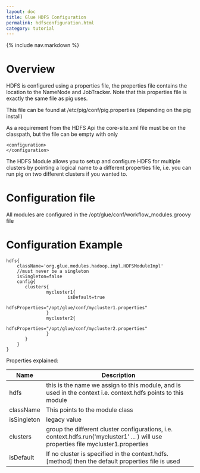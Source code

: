 ```yaml
---
layout: doc
title: Glue HDFS Configuration
permalink: hdfsconfiguration.html
category: tutorial
---
```



{% include nav.markdown %}


# Overview

HDFS is configured using a properties file, the properties file contains the location to the NameNode and JobTracker.
Note that this properties file is exactly the same file as pig uses.

This file can be found at /etc/pig/conf/pig.properties (depending on the pig install)

As a requirement from the HDFS Api the core-site.xml file must be on the classpath, but the file can be empty with only
    <?xml version="1.0"?>
	<?xml-stylesheet type="text/xsl" href="configuration.xsl"?>

	<configuration>
	</configuration>
	
	
The HDFS Module allows you to setup and configure HDFS for multiple clusters by pointing a logical name to a different 
properties file, i.e. you can run pig on two different clusters if you wanted to.

# Configuration file

All modules are configured in the /opt/glue/conf/workflow_modules.groovy file

# Configuration Example

	hdfs{
   		className='org.glue.modules.hadoop.impl.HDFSModuleImpl'
   		//must never be a singleton
   		isSingleton=false
   		config{
           clusters{
                   mycluster1{
                           isDefault=true
                           hdfsProperties="/opt/glue/conf/mycluster1.properties"
                   }
                   mycluster2{
                           hdfsProperties="/opt/glue/conf/mycluster2.properties"
                   }
           }
   		}
	}



Properties explained:    

Name | Description 
------ | -----------  
hdfs | this is the name we assign to this module, and is used in the context i.e. context.hdfs points to this module
className |This points to the module class
isSingleton | legacy value 
clusters | group the different cluster configurations, i.e. context.hdfs.run('mycluster1' ... ) will use properties file mycluster1.properties
isDefault | If no cluster is specified in the context.hdfs.[method] then the default properties file is used 


